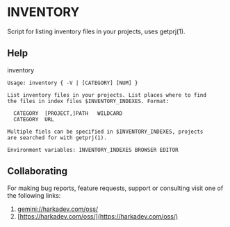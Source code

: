 # INVENTORY

Script for listing inventory files in your projects, uses getprj(1).

## Help

inventory

    Usage: inventory { -V | [CATEGORY] [NUM] }
    
    List inventory files in your projects. List places where to find
    the files in index files $INVENTORY_INDEXES. Format:
    
      CATEGORY  [PROJECT,]PATH   WILDCARD
      CATEGORY  URL
    
    Multiple fiels can be specified in $INVENTORY_INDEXES, projects
    are searched for with getprj(1).
    
    Environment variables: INVENTORY_INDEXES BROWSER EDITOR

## Collaborating

For making bug reports, feature requests, support or consulting visit
one of the following links:

1. [gemini://harkadev.com/oss/](gemini://harkadev.com/oss/)
2. [https://harkadev.com/oss/](https://harkadev.com/oss/)
